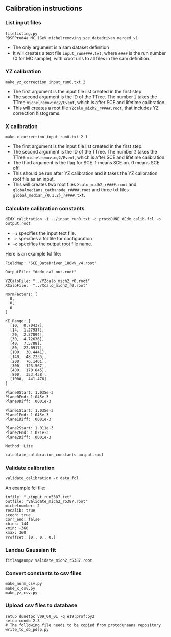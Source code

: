 ## Calibration instructions

### List input files

```
filelisting.py PDSPProd4a_MC_1GeV_michelremoving_sce_datadriven_merged_v1
```

- The only argument is a sam dataset definition
- It will creates a text file `input_run####.txt`, where `####` is the run number (0 for MC sample), with xroot urls to all files in the sam definition.

### YZ calibration

```
make_yz_correction input_run0.txt 2
```

- The first argument is the input file list created in the first step.
- The second argument is the ID of the TTree. The number `2` takes the TTree `michelremoving2/Event`, which is after SCE and lifetime calibration.
- This will creates a root file `YZcalo_mich2_r####.root`, that includes YZ correction histograms.

### X calibration

```
make_x_correction input_run0.txt 2 1
```

- The first argument is the input file list created in the first step.
- The second argument is the ID of the TTree. The number `2` takes the TTree `michelremoving2/Event`, which is after SCE and lifetime calibration.
- The third argument is the flag for SCE. 1 means SCE on. 0 means SCE off.
- This should be run after YZ calibration and it takes the YZ calibration root file as an input.
- This will creates two root files `Xcalo_mich2_r####.root` and `globalmedians_cathanode_r####.root` and three txt files `global_median_{0,1,2}_r####.txt`.

### Calculate calibration constants

```
dEdX_calibration -i ../input_run0.txt -c protoDUNE_dEdx_calib.fcl -o output.root
```

- `-i` specifies the input text file.
- `-c` specifies a fcl file for configuration
- `-o` specifies the output root file name.

Here is an example fcl file:

```
FieldMap: "SCE_DataDriven_180kV_v4.root"

OutputFile: "dedx_cal_out.root"

YZCaloFile: "../YZcalo_mich2_r0.root"
XCaloFile:  "../Xcalo_mich2_r0.root"

NormFactors: [
  0,
  0,
  0
]

KE_Range: [
  [10,  0.70437],
  [14,  1.27937],
  [20,  2.37894],
  [30,  4.72636],
  [40,  7.5788],
  [80,  22.0917],
  [100,  30.4441],
  [140,  48.2235],
  [200,  76.1461],
  [300,  123.567],
  [400,  170.845],
  [800,  353.438],
  [1000,  441.476]
]

Plane0Start: 1.035e-3
Plane0End: 1.045e-3
Plane0Diff: .0001e-3

Plane1Start: 1.035e-3
Plane1End: 1.045e-3
Plane1Diff: .0001e-3

Plane2Start: 1.011e-3
Plane2End: 1.021e-3
Plane2Diff: .0001e-3

Method: Lite
```

```
calculate_calibration_constants output.root
```

### Validate calibration

```
validate_calibration -c data.fcl
```
An example fcl file:
```
infile: "./input_run5387.txt"
outfile: "Validate_mich2_r5387.root"
michelnumber: 2
recalib: true
sceon: true
corr_end: false
xbins: 144
xmin: -360
xmax: 360
rroffset: [0., 0., 0.]
```

### Landau Gaussian fit

```
fitlangaumpv Validate_mich2_r5387.root
```

### Convert constants to csv files

```
make_norm_csv.py
make_x_csv.py
make_yz_csv.py
```

### Upload csv files to database

```
setup dunetpc v09_00_01 -q e19:prof:py2
setup condb 2.3
# The following file needs to be copied from protoduneana repository
write_to_db_pdsp.py
```
